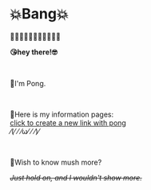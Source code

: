 # 💥Bang💥
🌚🌚🌚🌚🌚🌚🌚🌚🌚🌚🌚

**😘hey there!🤓**

<br>

🤡I'm Pong.

<br>

🫡Here is my information pages:
<br>
[click to create a new link with pong](https://pongpong507.github.io)
<br>
⁄(⁄ ⁄ ⁄ω⁄ ⁄ ⁄)⁄

<br>

🫥Wish to know mush more?

~~*Just hold on, and I wouldn't show more.*~~
